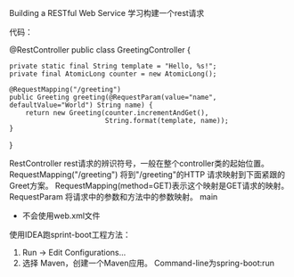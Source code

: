 Building a RESTful Web Service
学习构建一个rest请求

代码：

@RestController
public class GreetingController {

    private static final String template = "Hello, %s!";
    private final AtomicLong counter = new AtomicLong();

    @RequestMapping("/greeting")
    public Greeting greeting(@RequestParam(value="name", defaultValue="World") String name) {
        return new Greeting(counter.incrementAndGet(),
                            String.format(template, name));
    }
}

RestController rest请求的辨识符号，一般在整个controller类的起始位置。
RequestMapping("/greeting")  将到"/greeting"的HTTP 请求映射到下面紧跟的Greet方案。
    RequestMapping(method=GET)表示这个映射是GET请求的映射。
RequestParam  将请求中的参数和方法中的参数映射。
main

* 不会使用web.xml文件

使用IDEA跑sprint-boot工程方法：
1. Run -> Edit Configurations...
2. 选择 Maven，创建一个Maven应用。 Command-line为spring-boot:run
